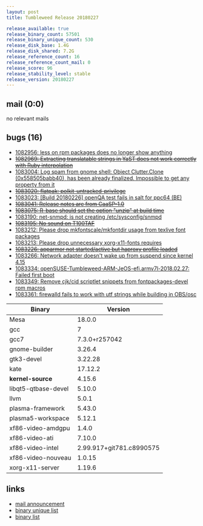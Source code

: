 ```yaml
---
layout: post
title: Tumbleweed Release 20180227

release_available: true
release_binary_count: 57501
release_binary_unique_count: 530
release_disk_base: 1.4G
release_disk_shared: 7.2G
release_reference_count: 16
release_reference_count_mail: 0
release_score: 96
release_stability_level: stable
release_version: 20180227
---
```


## mail (0:0)

no relevant mails

## bugs (16)

<!--more-->

- [1082956: less on rpm packages does no longer show anything](https://bugzilla.opensuse.org/show_bug.cgi?id=1082956)
- ~~[1082969: Extracting translatable strings in YaST does not work correctly with Ruby interpolation](https://bugzilla.opensuse.org/show_bug.cgi?id=1082969)~~
- [1083004: Log spam from gnome shell: Object Clutter.Clone (0x558505babb40), has been already finalized. Impossible to get any property from it](https://bugzilla.opensuse.org/show_bug.cgi?id=1083004)
- ~~[1083020: flatpak: polkit-untracked-privilege](https://bugzilla.opensuse.org/show_bug.cgi?id=1083020)~~
- [1083023: [Build 20180226] openQA test fails in salt  for ppc64 (BE)](https://bugzilla.opensuse.org/show_bug.cgi?id=1083023)
- ~~[1083041: Release notes are from CaaSP-1.0](https://bugzilla.opensuse.org/show_bug.cgi?id=1083041)~~
- ~~[1083075: R-base should set the option "unzip" at build time](https://bugzilla.opensuse.org/show_bug.cgi?id=1083075)~~
- [1083190: net-snmpd: is not creating /etc/sysconfig/snmpd](https://bugzilla.opensuse.org/show_bug.cgi?id=1083190)
- ~~[1083195: No sound on T100TAF](https://bugzilla.opensuse.org/show_bug.cgi?id=1083195)~~
- [1083212: Please drop mkfontscale/mkfontdir usage from texlive font packages](https://bugzilla.opensuse.org/show_bug.cgi?id=1083212)
- [1083213: Please drop unnecessary xorg-x11-fonts requires](https://bugzilla.opensuse.org/show_bug.cgi?id=1083213)
- ~~[1083226: apparmor not started/active but haproxy profile loaded](https://bugzilla.opensuse.org/show_bug.cgi?id=1083226)~~
- [1083266: Network adapter doesn't wake up from suspend since kernel 4.15](https://bugzilla.opensuse.org/show_bug.cgi?id=1083266)
- [1083334: openSUSE-Tumbleweed-ARM-JeOS-efi.armv7l-2018.02.27: Failed first boot](https://bugzilla.opensuse.org/show_bug.cgi?id=1083334)
- [1083349: Remove cjk/cid scriptlet snippets from fontpackages-devel rpm macros](https://bugzilla.opensuse.org/show_bug.cgi?id=1083349)
- [1083361: firewalld fails to work with utf strings while building in OBS/osc](https://bugzilla.opensuse.org/show_bug.cgi?id=1083361)

Binary | Version
--- | ---
Mesa | 18.0.0
gcc | 7
gcc7 | 7.3.0+r257042
gnome-builder | 3.26.4
gtk3-devel | 3.22.28
kate | 17.12.2
**kernel-source** | 4.15.6
libqt5-qtbase-devel | 5.10.0
llvm | 5.0.1
plasma-framework | 5.43.0
plasma5-workspace | 5.12.1
xf86-video-amdgpu | 1.4.0
xf86-video-ati | 7.10.0
xf86-video-intel | 2.99.917+git781.c8990575
xf86-video-nouveau | 1.0.15
xorg-x11-server | 1.19.6

## links

- [mail announcement](https://lists.opensuse.org/opensuse-factory/2018-03/msg00003.html)
- [binary unique list](http://download.tumbleweed.boombatower.com/20180227/rpm.unique.list)
- [binary list](http://download.tumbleweed.boombatower.com/20180227/rpm.list)
